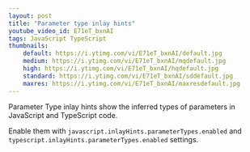 ```yaml
---
layout: post
title: "Parameter type inlay hints"
youtube_video_id: E71eT_bxnAI
tags: JavaScript TypeScript
thumbnails:
    default: https://i.ytimg.com/vi/E71eT_bxnAI/default.jpg
    medium: https://i.ytimg.com/vi/E71eT_bxnAI/mqdefault.jpg
    high: https://i.ytimg.com/vi/E71eT_bxnAI/hqdefault.jpg
    standard: https://i.ytimg.com/vi/E71eT_bxnAI/sddefault.jpg
    maxres: https://i.ytimg.com/vi/E71eT_bxnAI/maxresdefault.jpg
---
```


Parameter Type inlay hints show the inferred types of parameters in JavaScript and TypeScript code.

Enable them with `javascript.inlayHints.parameterTypes.enabled` and `typescript.inlayHints.parameterTypes.enabled` settings.